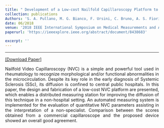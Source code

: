 ```yaml
---
title: " Development of a Low-cost Nailfold Capillaroscopy Platform to Enhance Early Detection of Secondary Raynaud’s Phenomenon"
collection: publications
Authors: 'S. A. Pullano, M. G. Bianco, F. Ursini, C. Bruno, A. S. Fiorillo, <b>Nishat Tasneem</b>, I. Mahbub.'
date: 06/2018
venue: '2018 IEEE International Symposium on Medical Measurements and Applications (MeMeA)'
paperurl: 'https://ieeexplore.ieee.org/abstract/document/8438683'

excerpt: ''
---
```

---
<a href='?' target="_blank">[Download Paper]</a>

<p align="justify">
Nailfold Video Capillaroscopy (NVC) is a simple and powerful tool used in rheumatology to recognize morphological and/or functional abnormalities in the microcirculation. Despite its key role in the early diagnosis of Systemic Sclerosis (SSc), its diffusion is confined to central public hospitals. In this paper, the design and fabrication of a low-cost NVC platform are presented, which enables a distributed measuring station for improving the diffusion of this technique in a non-hospital setting. An automated measuring system is implemented for the evaluation of quantitative NVC parameters assisting in the interpretation of a non-specialist. Comparison between the scores obtained from a commercial capillaroscope and the proposed device showed an overall good agreement.
</p>

